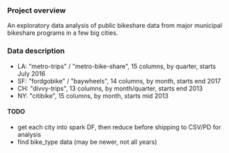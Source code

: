 ### Project overview
An exploratory data analysis of public bikeshare data from major municipal bikeshare programs in a few big cities.

### Data description
- LA: "metro-trips" / "metro-bike-share", 15 columns, by quarter, starts July 2016
- SF: "fordgobike" / "baywheels", 14 columns, by month, starts end 2017
- CH: "divvy-trips", 13 columns, by month/quarter, starts end 2013
- NY: "citibike", 15 columns, by month, starts mid 2013

#### TODO
- get each city into spark DF, then reduce before shipping to CSV/PD for analysis
- find bike_type data (may be newer, not all years)
